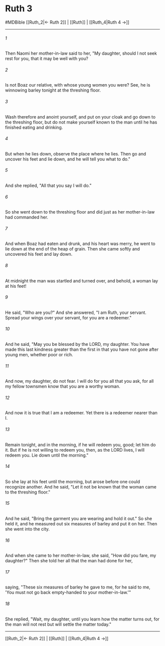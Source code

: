 # Ruth 3
#MDBible
[[Ruth_2|← Ruth 2]] | [[Ruth]] | [[Ruth_4|Ruth 4 →]]

***

###### 1 
Then Naomi her mother-in-law said to her, "My daughter, should I not seek rest for you, that it may be well with you? 

###### 2 
Is not Boaz our relative, with whose young women you were? See, he is winnowing barley tonight at the threshing floor. 

###### 3 
Wash therefore and anoint yourself, and put on your cloak and go down to the threshing floor, but do not make yourself known to the man until he has finished eating and drinking. 

###### 4 
But when he lies down, observe the place where he lies. Then go and uncover his feet and lie down, and he will tell you what to do." 

###### 5 
And she replied, "All that you say I will do." 

###### 6 
So she went down to the threshing floor and did just as her mother-in-law had commanded her. 

###### 7 
And when Boaz had eaten and drunk, and his heart was merry, he went to lie down at the end of the heap of grain. Then she came softly and uncovered his feet and lay down. 

###### 8 
At midnight the man was startled and turned over, and behold, a woman lay at his feet! 

###### 9 
He said, "Who are you?" And she answered, "I am Ruth, your servant. Spread your wings over your servant, for you are a redeemer." 

###### 10 
And he said, "May you be blessed by the LORD, my daughter. You have made this last kindness greater than the first in that you have not gone after young men, whether poor or rich. 

###### 11 
And now, my daughter, do not fear. I will do for you all that you ask, for all my fellow townsmen know that you are a worthy woman. 

###### 12 
And now it is true that I am a redeemer. Yet there is a redeemer nearer than I. 

###### 13 
Remain tonight, and in the morning, if he will redeem you, good; let him do it. But if he is not willing to redeem you, then, as the LORD lives, I will redeem you. Lie down until the morning." 

###### 14 
So she lay at his feet until the morning, but arose before one could recognize another. And he said, "Let it not be known that the woman came to the threshing floor." 

###### 15 
And he said, "Bring the garment you are wearing and hold it out." So she held it, and he measured out six measures of barley and put it on her. Then she went into the city. 

###### 16 
And when she came to her mother-in-law, she said, "How did you fare, my daughter?" Then she told her all that the man had done for her, 

###### 17 
saying, "These six measures of barley he gave to me, for he said to me, 'You must not go back empty-handed to your mother-in-law.'" 

###### 18 
She replied, "Wait, my daughter, until you learn how the matter turns out, for the man will not rest but will settle the matter today." 

***

[[Ruth_2|← Ruth 2]] | [[Ruth]] | [[Ruth_4|Ruth 4 →]]
